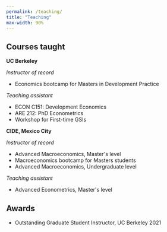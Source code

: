 ```yaml
---
permalink: /teaching/
title: "Teaching"
max-width: 90%
---
```


## Courses taught

**UC Berkeley**

_Instructor of record_

- Economics bootcamp for Masters in Development Practice

_Teaching assistant_

- ECON C151: Development Economics
- ARE 212: PhD Econometrics 
- Workshop for First-time GSIs 

**CIDE, Mexico City**

_Instructor of record_

- Advanced Macroeconomics, Master's level 
- Macroeconomics bootcamp for Masters students 
- Advanced Macroeconomics, Undergraduate level

_Teaching assistant_

- Advanced Econometrics, Master's level


## Awards
- Outstanding Graduate Student Instructor, UC Berkeley 2021
